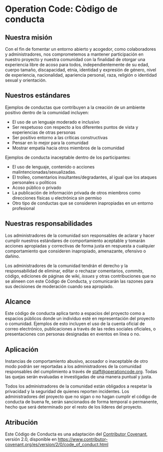 # Operation Code: Còdigo de conducta

## Nuestra misión

Con el fin de fomentar un entorno abierto y acogedor, como
colaboradores y administradores, nos comprometemos a mantener participación en nuestro proyecto y
nuestra comunidad con la finalidad de otorgar una experiencia libre de acoso para todos, independientemente de su edad, cuerpo tamaño, discapacidad, etnia, identidad y expresión de género, nivel de experiencia,
nacionalidad, apariencia personal, raza, religión o identidad sexual y
orientación.

## Nuestros estándares

Ejemplos de conductas que contribuyen a la creación de un ambiente positivo
dentro de la comunidad incluyen:

- El uso de un lenguaje moderado e inclusivo
- Ser respetuoso con respecto a los diferentes puntos de vista y experiencias de otras personas
- Ser positivo entorno a las críticas constructivas
- Pensar en lo mejor para la comunidad
- Mostrar empatía hacia otros miembros de la comunidad

Ejemplos de conducta inaceptable dentro de los participantes:

- El uso de lenguaje, contenido o acciones malintencionadas/sexualizadas.
- El trolleo, comentarios insultantes/degradantes, al igual que los ataques
  personales u polìticos
- Acoso público o privado
- La publicación de información privada de otros miembros como direcciones físicas u electrónica
  sin permiso
- Otro tipo de conductas que se consideren inapropiadas en un entorno profesional

## Nuestras responsabilidades

Los administradores de la comunidad son responsables de aclarar y hacer cumplir nuestros estándares de comportamiento aceptable y tomarán acciones apropiadas y correctivas de forma justa en respuesta a cualquier comportamiento que consideren inapropiado, amenazante, ofensivo o dañino.

Los administradores de la comunidad tendrán el derecho y la responsabilidad de eliminar, editar o rechazar comentarios, _commits_, código, ediciones de páginas de wiki, _issues_ y otras contribuciones que no se alineen con este Código de Conducta, y comunicarán las razones para sus decisiones de moderación cuando sea apropiado.

## Alcance

Este código de conducta aplica tanto a espacios del proyecto como a espacios públicos donde un individuo esté en representación del proyecto o comunidad. Ejemplos de esto incluyen el uso de la cuenta oficial de correo electrónico, publicaciones a través de las redes sociales oficiales, o presentaciones con personas designadas en eventos en línea o no.

## Aplicación

Instancias de comportamiento abusivo, acosador o inaceptable de otro modo podrán ser reportadas a los administradores de la comunidad responsables del cumplimiento a través de <staff@operationcode.org>. Todas las quejas serán evaluadas e investigadas de una manera puntual y justa.

Todos los administradores de la comunidad están obligados a respetar la privacidad y la seguridad de quienes reporten incidentes.
Los administradores del proyecto que no sigan o no hagan cumplir el código de conducta
de buena fe, serán sancionados de forma temporal o permanente, hecho que será determinado
por el resto de los líderes del proyecto.

## Atribución

Este Código de Conducta es una adaptación del [Contributor Covenant][homepage], versión 2.0,
disponible en https://www.contributor-covenant.org/es/version/2/0/code_of_conduct.html

[homepage]: http://contributor-covenant.org
[version]: http://contributor-covenant.org/version/1/4/
